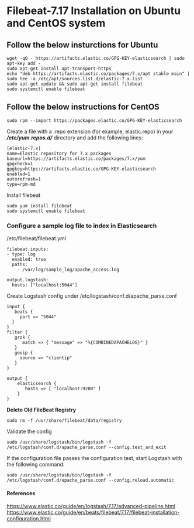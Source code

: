 # Filebeat-7.17 Installation on Ubuntu and CentOS system

## Follow the below insturctions for Ubuntu
```
wget -qO - https://artifacts.elastic.co/GPG-KEY-elasticsearch | sudo apt-key add -
sudo apt-get install apt-transport-https
echo "deb https://artifacts.elastic.co/packages/7.x/apt stable main" | sudo tee -a /etc/apt/sources.list.d/elastic-7.x.list
sudo apt-get update && sudo apt-get install filebeat
sudo systemctl enable filebeat
 ```

## Follow the below instructions for CentOS
```
sudo rpm --import https://packages.elastic.co/GPG-KEY-elasticsearch
```
Create a file with a .repo extension (for example, elastic.repo) in your ***/etc/yum.repos.d/*** directory and add the following lines:
```
[elastic-7.x]
name=Elastic repository for 7.x packages
baseurl=https://artifacts.elastic.co/packages/7.x/yum
gpgcheck=1
gpgkey=https://artifacts.elastic.co/GPG-KEY-elasticsearch
enabled=1
autorefresh=1
type=rpm-md
```
Install filebeat
```
sudo yum install filebeat
sudo systemctl enable filebeat
```

### Configure a sample log file to index in Elasticsearch
/etc/filebeat/filebeat.yml
```
filebeat.inputs:
- type: log
  enabled: true
  paths:
    - /var/log/sample_log/apache_access.log

output.logstash:
  hosts: ["localhost:5044"]
```
Create Logstash config under /etc/logstash/conf.d/apache_parse.conf
```
input {
   beats {
     port => "5044"
  }
}
filter {
   grok {
      match => { "message" => "%{COMBINEDAPACHELOG}" }
   }
   geoip {
     source => "clientip"
   }
}

output {
    elasticsearch {
       hosts => [ "localhost:9200" ]
    }
}
```
**Delete Old FileBeat Registry**
```
sudo rm -f /usr/share/filebeat/data/registry

```

Validate the config 
```
sudo /usr/share/logstash/bin/logstash -f  /etc/logstash/conf.d/apache_parse.conf --config.test_and_exit
```
If the configuration file passes the configuration test, start Logstash with the following command: 
```
sudo /usr/share/logstash/bin/logstash -f  /etc/logstash/conf.d/apache_parse.conf --config.reload.automatic
```

#### References 
https://www.elastic.co/guide/en/logstash/7.17/advanced-pipeline.html
https://www.elastic.co/guide/en/beats/filebeat/7.17/filebeat-installation-configuration.html
